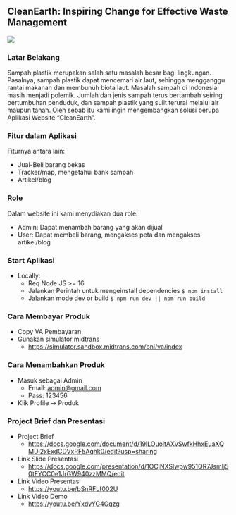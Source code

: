 ## CleanEarth: Inspiring Change for Effective Waste Management
![](https://images.unsplash.com/photo-1641895862407-d4e23bccc950?ixlib=rb-4.0.3&ixid=M3wxMjA3fDB8MHxwaG90by1wYWdlfHx8fGVufDB8fHx8fA%3D%3D&auto=format&fit=crop&w=1170&q=80)
### Latar Belakang
Sampah plastik merupakan salah satu masalah besar bagi lingkungan. Pasalnya, sampah plastik dapat mencemari air laut, sehingga mengganggu rantai makanan dan membunuh biota laut. Masalah sampah di Indonesia masih menjadi polemik. Jumlah dan jenis sampah terus bertambah seiring pertumbuhan penduduk, dan sampah plastik yang sulit terurai melalui air maupun tanah. Oleh sebab itu kami ingin mengembangkan solusi berupa Aplikasi Website “CleanEarth”.
### Fitur dalam Aplikasi
Fiturnya antara lain:
- Jual-Beli barang bekas
- Tracker/map, mengetahui bank sampah
- Artikel/blog
### Role
Dalam website ini kami menydiakan dua role:
- Admin: Dapat menambah barang yang akan dijual
- User: Dapat membeli barang, mengakses peta dan mengakses artikel/blog 
### Start Aplikasi
+ Locally:
  * Req
    Node JS >= 16
  * Jalankan Perintah untuk mengeinstall dependencies
  `$ npm install`
  * Jalankan mode dev or build
  `$ npm run dev || npm run build`
### Cara Membayar Produk
+ Copy VA Pembayaran
+ Gunakan simulator midtrans
  * https://simulator.sandbox.midtrans.com/bni/va/index
### Cara Menambahkan Produk
+ Masuk sebagai Admin
  * Email: admin@gmail.com
  * Pass: 123456
+ Klik Profile -> Produk
### Project Brief dan Presentasi
+ Project Brief
  * https://docs.google.com/document/d/19lLOuoitAXvSwfkHhxEuaXQMDI2xExdCDVxRF5Aqhk0/edit?usp=sharing
+ Link Slide Presentasi
  * https://docs.google.com/presentation/d/1OCjNXSIwpw951QR7JsmIj50tFYCC0e1JrGW940zzMMQ/edit
+ Link Video Presentasi
  * https://youtu.be/bSnRFLf002U
+ Link Video Demo
  * https://youtu.be/YxdvYG4Gqzg
